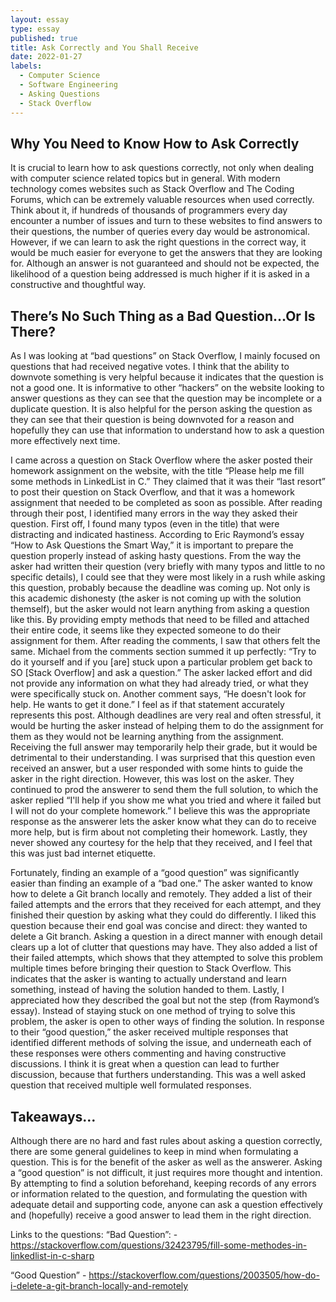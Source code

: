 ```yaml
--- 
layout: essay
type: essay
published: true
title: Ask Correctly and You Shall Receive
date: 2022-01-27
labels:
  - Computer Science
  - Software Engineering 
  - Asking Questions
  - Stack Overflow
---
```


## Why You Need to Know How to Ask Correctly
It is crucial to learn how to ask questions correctly, not only when dealing with computer science related topics but in general. With modern technology comes websites such as Stack Overflow and The Coding Forums, which can be extremely valuable resources when used correctly. Think about it, if hundreds of thousands of programmers every day encounter a number of issues and turn to these websites to find answers to their questions, the number of queries every day would be astronomical. However, if we can learn to ask the right questions in the correct way, it would be much easier for everyone to get the answers that they are looking for. Although an answer is not guaranteed and should not be expected, the likelihood of a question being addressed is much higher if it is asked in a constructive and thoughtful way. 

## There’s No Such Thing as a Bad Question…Or Is There?

As I was looking at “bad questions” on Stack Overflow, I mainly focused on questions that had received negative votes. I think that the ability to downvote something is very helpful because it indicates that the question is not a good one. It is informative to other “hackers” on the website looking to answer questions as they can see that the question may be incomplete or a duplicate question. It is also helpful for the person asking the question as they can see that their question is being downvoted for a reason and hopefully they can use that information to understand how to ask a question more effectively next time. 

I came across a question on Stack Overflow where the asker posted their homework assignment on the website, with the title “Please help me fill some methods in LinkedList in C.” They claimed that it was their “last resort” to post their question on Stack Overflow, and that it was a homework assignment that needed to be completed as soon as possible. After reading through their post, I identified many errors in the way they asked their question. First off, I found many typos (even in the title) that were distracting and indicated hastiness. According to Eric Raymond’s essay “How to Ask Questions the Smart Way,” it is important to prepare the question properly instead of asking hasty questions. From the way the asker had written their question (very briefly with many typos and little to no specific details), I could see that they were most likely in a rush while asking this question, probably because the deadline was coming up. Not only is this academic dishonesty (the asker is not coming up with the solution themself), but the asker would not learn anything from asking a question like this. By providing empty methods that need to be filled and attached their entire code, it seems like they expected someone to do their assignment for them. After reading the comments, I saw that others felt the same. Michael from the comments section summed it up perfectly: “Try to do it yourself and if you [are]  stuck upon a particular problem get back to SO [Stack Overflow] and ask a question.” The asker lacked effort and did not provide any information on what they had already tried, or what they were specifically stuck on. Another comment says, “He doesn't look for help. He wants to get it done.” I feel as if that statement accurately represents this post. Although deadlines are very real and often stressful, it would be hurting the asker instead of helping them to do the assignment for them as they would not be learning anything from the assignment. Receiving the full answer may temporarily help their grade, but it would be detrimental to their understanding. I was surprised that this question even received an answer, but a user responded with some hints to guide the asker in the right direction. However, this was lost on the asker. They continued to prod the answerer to send them the full solution, to which the asker replied “I'll help if you show me what you tried and where it failed but I will not do your complete homework.” I believe this was the appropriate response as the answerer lets the asker know what they can do to receive more help, but is firm about not completing their homework. Lastly, they never showed any courtesy for the help that they received, and I feel that this was just bad internet etiquette. 

Fortunately, finding an example of a “good question” was significantly easier than finding an example of a “bad one.” The asker wanted to know how to delete a Git branch locally and remotely. They added a list of their failed attempts and the errors that they received for each attempt, and they finished their question by asking what they could do differently. I liked this question because their end goal was concise and direct: they wanted to delete a Git branch. Asking a question in a direct manner with enough detail clears up a lot of clutter that questions may have. They also added a list of their failed attempts, which shows that they attempted to solve this problem multiple times before bringing their question to Stack Overflow. This indicates that the asker is wanting to actually understand and learn something, instead of having the solution handed to them. Lastly, I appreciated how they described the goal but not the step (from Raymond’s essay). Instead of staying stuck on one method of trying to solve this problem, the asker is open to other ways of finding the solution. In response to their “good question,” the asker received multiple responses that identified different methods of solving the issue, and underneath each of these responses were others commenting and having constructive discussions. I think it is great when a question can lead to further discussion, because that furthers understanding. This was a well asked question that received multiple well formulated responses. 

## Takeaways…
Although there are no hard and fast rules about asking a question correctly, there are some general guidelines to keep in mind when formulating a question. This is for the benefit of the asker as well as the answerer. Asking a “good question” is not difficult, it just requires more thought and intention. By attempting to find a solution beforehand, keeping records of any errors or information related to the question, and formulating the question with adequate detail and supporting code, anyone can ask a question effectively and (hopefully) receive a good answer to lead them in the right direction. 

Links to the questions:
“Bad Question”: - https://stackoverflow.com/questions/32423795/fill-some-methodes-in-linkedlist-in-c-sharp

“Good Question” - https://stackoverflow.com/questions/2003505/how-do-i-delete-a-git-branch-locally-and-remotely 

